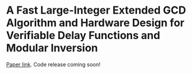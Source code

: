 # A Fast Large-Integer Extended GCD Algorithm and Hardware Design for Verifiable Delay Functions and Modular Inversion

[Paper link](https://eprint.iacr.org/2021/1292). Code release coming soon!
